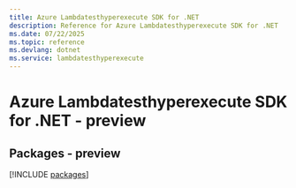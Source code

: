 ```yaml
---
title: Azure Lambdatesthyperexecute SDK for .NET
description: Reference for Azure Lambdatesthyperexecute SDK for .NET
ms.date: 07/22/2025
ms.topic: reference
ms.devlang: dotnet
ms.service: lambdatesthyperexecute
---
```

# Azure Lambdatesthyperexecute SDK for .NET - preview
## Packages - preview
[!INCLUDE [packages](lambdatesthyperexecute-index.md)]